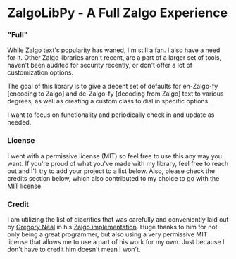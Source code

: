 # ZalgoLibPy - A Full Zalgo Experience

### "Full"

While Zalgo text's popularity has waned, I'm still a fan. I also have a need for it. Other Zalgo libraries aren't recent, are a part of a larger set of tools, haven't been audited for security recently, or don't offer a lot of customization options.

The goal of this library is to give a decent set of defaults for en-Zalgo-fy [encoding to Zalgo] and de-Zalgo-fy [decoding from Zalgo] text to various degrees, as well as creating a custom class to dial in specific options.

I want to focus on functionality and periodically check in and update as needed. 
### License

I went with a permissive license (MIT) so feel free to use this any way you want. If you're proud of what you've made with my library, feel free to reach out and I'll try to add your project to a list below. Also, please check the credits section below, which also contributed to my choice to go with the MIT license.

### Credit

I am utilizing the list of diacritics that was carefully and conveniently laid out by [Gregory Neal](https://github.com/gregoryneal/) in his [Zalgo implementation](https://github.com/gregoryneal/zalgo/blob/master/code/zalgo_text/zalgo.py). Huge thanks to him for not only being a great programmer, but also using a very permissive MIT license that allows me to use a part of his work for my own. Just because I don't have to credit him doesn't mean I won't.